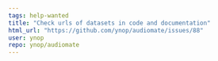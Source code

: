 ```yaml
---
tags: help-wanted
title: "Check urls of datasets in code and documentation"
html_url: "https://github.com/ynop/audiomate/issues/88"
user: ynop
repo: ynop/audiomate
---
```


